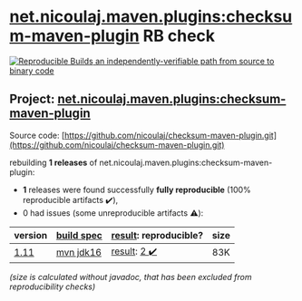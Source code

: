 [net.nicoulaj.maven.plugins:checksum-maven-plugin](https://search.maven.org/artifact/net.nicoulaj.maven.plugins/checksum-maven-plugin/) RB check
=======

[![Reproducible Builds](https://reproducible-builds.org/images/logos/rb.svg) an independently-verifiable path from source to binary code](https://reproducible-builds.org/)

## Project: [net.nicoulaj.maven.plugins:checksum-maven-plugin](https://search.maven.org/artifact/net.nicoulaj.maven.plugins/checksum-maven-plugin/)

Source code: [https://github.com/nicoulaj/checksum-maven-plugin.git](https://github.com/nicoulaj/checksum-maven-plugin.git)

rebuilding **1 releases** of net.nicoulaj.maven.plugins:checksum-maven-plugin:
- **1** releases were found successfully **fully reproducible** (100% reproducible artifacts :heavy_check_mark:),
- 0 had issues (some unreproducible artifacts :warning:):

| version | [build spec](/BUILDSPEC.md) | [result](https://reproducible-builds.org/docs/jvm/): reproducible? | size |
| -- | --------- | ------ | -- |
| [1.11](https://search.maven.org/artifact/net.nicoulaj.maven.plugins/checksum-maven-plugin/1.11/pom) | [mvn jdk16](checksum-maven-plugin-1.11.buildspec) | [result](checksum-maven-plugin-1.11.buildinfo): [2 :heavy_check_mark: ](checksum-maven-plugin-1.11.buildcompare) | 83K |

<i>(size is calculated without javadoc, that has been excluded from reproducibility checks)</i>
